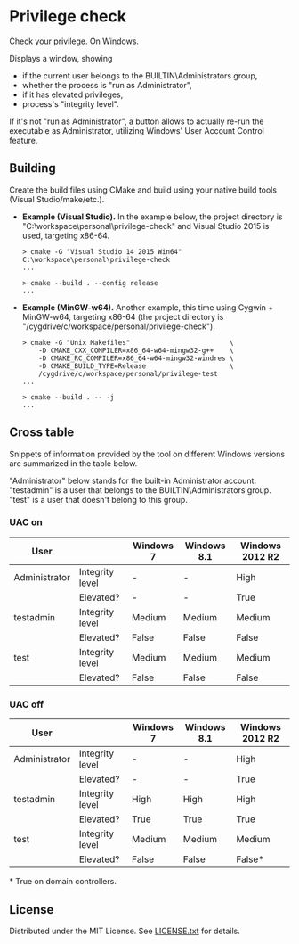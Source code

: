 Privilege check
===============

Check your privilege. On Windows.

Displays a window, showing

* if the current user belongs to the BUILTIN\Administrators group,
* whether the process is "run as Administrator",
* if it has elevated privileges,
* process's "integrity level".

If it's not "run as Administrator", a button allows to actually re-run the
executable as Administrator, utilizing Windows' User Account Control feature.

Building
--------

Create the build files using CMake and build using your native build tools
(Visual Studio/make/etc.).

* **Example (Visual Studio).**
In the example below, the project directory is
"C:\workspace\personal\privilege-check" and Visual Studio 2015 is used,
targeting x86-64.

      > cmake -G "Visual Studio 14 2015 Win64" C:\workspace\personal\privilege-check
      ...

      > cmake --build . --config release
      ...

* **Example (MinGW-w64).**
Another example, this time using Cygwin + MinGW-w64, targeting x86-64
(the project directory is "/cygdrive/c/workspace/personal/privilege-check").

      > cmake -G "Unix Makefiles"                         \
          -D CMAKE_CXX_COMPILER=x86_64-w64-mingw32-g++    \
          -D CMAKE_RC_COMPILER=x86_64-w64-mingw32-windres \
          -D CMAKE_BUILD_TYPE=Release                     \
          /cygdrive/c/workspace/personal/privilege-test
      ...

      > cmake --build . -- -j
      ...

Cross table
-----------

Snippets of information provided by the tool on different Windows versions
are summarized in the table below.

"Administrator" below stands for the built-in Administrator account.
"testadmin" is a user that belongs to the BUILTIN\Administrators group.
"test" is a user that doesn't belong to this group.

### UAC on

| User          |                 | Windows 7 | Windows 8.1 | Windows 2012 R2
| ------------- | --------------- | --------- | ----------- | ---------------
| Administrator | Integrity level | -         | -           | High
|               | Elevated?       | -         | -           | True
| testadmin     | Integrity level | Medium    | Medium      | Medium
|               | Elevated?       | False     | False       | False
| test          | Integrity level | Medium    | Medium      | Medium
|               | Elevated?       | False     | False       | False

### UAC off

| User          |                 | Windows 7 | Windows 8.1 | Windows 2012 R2
| ------------- | --------------- | --------- | ----------- | ---------------
| Administrator | Integrity level | -         | -           | High
|               | Elevated?       | -         | -           | True
| testadmin     | Integrity level | High      | High        | High
|               | Elevated?       | True      | True        | True
| test          | Integrity level | Medium    | Medium      | Medium
|               | Elevated?       | False     | False       | False*

\* True on domain controllers.

License
-------

Distributed under the MIT License.
See [LICENSE.txt] for details.

[LICENSE.txt]: LICENSE.txt
